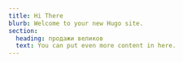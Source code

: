 ```yaml
---
title: Hi There
blurb: Welcome to your new Hugo site.
section:
  heading: продажи великов
  text: You can put even more content in here.
---
```

